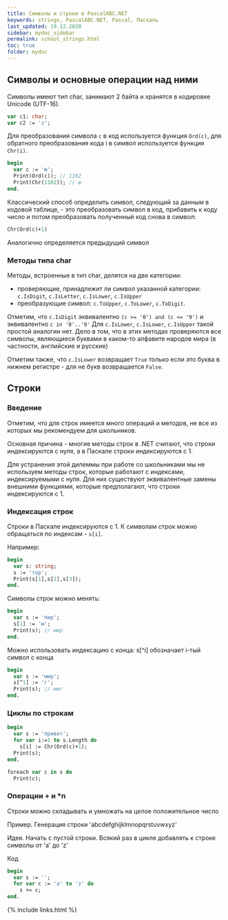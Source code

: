 ```yaml
---
title: Символы и строки в PascalABC.NET
keywords: strings, PascalABC.NET, Pascal, Паскаль
last_updated: 19.12.2020
sidebar: mydoc_sidebar
permalink: school_strings.html
toc: true
folder: mydoc
---
```


## Символы и основные операции над ними

Символы имеют тип char, занимают 2 байта и хранятся в кодировке Unicode (UTF-16).

```pascal
var c1: char;
var c2 := 'z';
```

Для преобразования символа `c` в код используется функция `Ord(c)`, для обратного преобразования кода i в символ используется функция `Chr(i)`.
```pascal
begin
  var c := 'ю';
  Print(Ord(c)); // 1102
  Print(Chr(1102)); // ю
end.
```

Классический способ определить символ, следующий за данным в кодовой таблице, - это преобразовать символ в код, прибавить к коду число и потом преобразовать полученный код снова в символ:
```pascal
Chr(Ord(c)+1)
```
Аналогично определяется предыдущий символ

### Методы типа char

Методы, встроенные в тип char, делятся на две категории:
* проверяющие, принадлежит ли символ указанной категории: `c.IsDigit`, `c.IsLetter`, `c.IsLower`, `c.IsUpper`
* преобразующие символ: `c.ToUpper`, `c.ToLower`, `c.ToDigit`.

Отметим, что `c.IsDigit` эквивалентно `(c >= '0') and (c <= '9')` и эквивалентно `c in '0'..'9'`
Для `c.IsLower`, `c.IsLower`, `c.IsUpper` такой простой аналогии нет. Дело в том, что в этих методах проверяются все символы, являющиеся буквами в каком-то алфавите народов мира (в частности, английские и русские)

Отметим также, что `c.IsLower` возвращает `True` только если это буква в нижнем регистре - для не букв возвращается `False`.

## Строки

### Введение

Отметим, что для строк имеется много операций и методов, не все из которых мы рекомендуем для школьников.

Основная причина - многие методы строк в .NET считают, что строки индексируются с нуля, а в Паскале строки индексируются с 1.

Для устранения этой дилеммы при работе со школьниками мы не используем методы строк, которые работают с индексами, индексируемыми с нуля. Для них существуют эквивалентные замены внешними функциями, которые предполагают, что строки индексируются с 1.

### Индексация строк

Строки в Паскале индексируются с 1. К символам строк можно обращаться по индексам - `s[i]`.

Например: 

```pascal
begin
  var s: string;
  s := 'тор';
  Print(s[1],s[2],s[3]);
end.
```

Символы строк можно менять: 
```pascal
begin
  var s := 'пир';
  s[1] := 'м';
  Print(s); // мир
end.
```

Можно использовать индексацию с конца: s[^i] обозначает i-тый символ с конца
```pascal
begin
  var s := 'мир';
  s[^1] := 'г';
  Print(s); // миг
end.
```

### Циклы по строкам
```pascal
begin
  var s := 'привет';
  for var i:=1 to s.Length do
    s[i] := Chr(Ord(c)+1);
  Print(s);
end.  
```

```pascal
foreach var c in s do
  Print(c);  
```


### Операции + и *n

Строки можно складывать и умножать на целое положительное число

Пример. Генерация строки 'abcdefghijklmnopqrstuvwxyz'

Идея. Начать с пустой строки. Всякий раз в цикле добавлять к строке символы от 'a' до 'z'

Код
```pascal
begin
  var s := '';
  for var c := 'a' to 'z' do
    s += c;
end.  
```



{% include links.html %}
